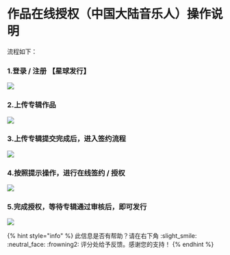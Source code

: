 # 作品在线授权（中国大陆音乐人）操作说明

流程如下：

### 1.登录 / 注册 【星球发行】

![](https://img.cms.kanjian.com/copyright/image/20200916/4c551cb76ce54c89bb004f72ea310aca.png)

### 2.上传专辑作品

![](https://img.cms.kanjian.com/copyright/image/20200916/196224c78714401e96709c9db8e3b95d.png)

### 3.上传专辑提交完成后，进入签约流程

![](https://img.cms.kanjian.com/copyright/image/20200916/21606283e0a44d17ab483dffae2f4ab1.png)

### 4.按照提示操作，进行在线签约 / 授权

![](https://img.cms.kanjian.com/copyright/image/20200916/2d7c86924d514e358c27d2d494736eb5.png)

### 5.完成授权，等待专辑通过审核后，即可发行

![](https://img.cms.kanjian.com/copyright/image/20200916/071476a7f39c4680ab3c7c8dc5ca80d6.png)



{% hint style="info" %}
此信息是否有帮助？请在右下角 :slight\_smile: :neutral\_face: :frowning2: 评分处给予反馈。感谢您的支持！
{% endhint %}
